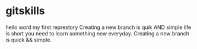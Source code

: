 # gitskills
 hello word
 my first represtory
 Creating a new branch is quik AND simple
life is short you need to learn something new everyday.
Creating a new branch is quick && simple.
